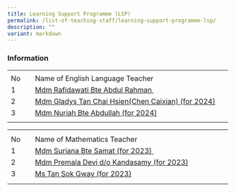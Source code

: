 ```yaml
---
title: Learning Support Programme (LSP)
permalink: /list-of-teaching-staff/learning-support-programme-lsp/
description: ""
variant: markdown
---
```

### **Information**
<table style="border-collapse:
 collapse;width:375pt" width="500" cellspacing="0" cellpadding="0" border="0"><colgroup><col style="mso-width-source:userset;mso-width-alt:1462;width:30pt" width="40"> <col style="mso-width-source:userset;mso-width-alt:16822;width:345pt" width="460"></colgroup><tbody><tr style="mso-height-source:userset;height:5.25pt" height="7"><td style="height:5.25pt;width:30pt" width="40" class="xl67" height="7"></td><td style="width:345pt" width="460" class="xl66"></td></tr><tr style="height:15.75pt" height="21"><td style="height:15.75pt" class="xl68" height="21">No</td><td style="border-left:none" class="xl69">Name of English Language Teacher<span style="mso-spacerun:yes">&nbsp;</span></td></tr><tr style="height:15.75pt" height="21"><td style="height:15.75pt" class="xl67" height="21">
1</td><td style="border-top:none" class="xl70"><a href="mailto:rafidawati_abdul_rahman@moe.edu.sg">Mdm Rafidawati Bte Abdul Rahman<span style="mso-spacerun:yes">&nbsp;</span></a></td></tr><tr style="height:15.75pt" height="21"><td style="height:15.75pt" class="xl67" height="21">
2</td><td style="border-top:none" class="xl70"><a href="mailto:tan_chai_hsien_gladys@moe.edu.sg">Mdm Gladys Tan Chai Hsien(Chen Caixian) (for 2024)</a></td></tr><tr style="height:15.75pt" height="21"><td style="height:15.75pt" class="xl67" height="21">
3</td><td style="border-top:none" class="xl70"><a href="mailto:nuriah_abdullah@moe.edu.sg">Mdm Nuriah Bte Abdullah (for 2024)</a></td></tr><tr style="mso-height-source:userset;height:5.25pt" height="7"><td style="height:5.25pt" class="xl67" height="7"></td><td class="xl66"></td></tr></tbody></table>
 
<table style="border-collapse:
 collapse;width:375pt" width="500" cellspacing="0" cellpadding="0" border="0"><colgroup><col style="mso-width-source:userset;mso-width-alt:1462;width:30pt" width="40"> <col style="mso-width-source:userset;mso-width-alt:16822;width:345pt" width="460"></colgroup><tbody><tr style="mso-height-source:userset;height:7.5pt" height="10"><td style="height:7.5pt;width:30pt" width="40" class="xl67" height="10"></td><td style="width:345pt" width="460" class="xl66"></td></tr><tr style="height:15.75pt" height="21"><td style="height:15.75pt" class="xl68" height="21">No</td><td style="border-left:none" class="xl69">Name of Mathematics Teacher</td></tr><tr style="height:15.75pt" height="21"><td style="height:15.75pt" class="xl67" height="21">1</td><td style="border-top:none;width:345pt" width="460" class="xl70"><a href="mailto:suriana_samat@moe.edu.sg">Mdm Suriana Bte Samat (for 2023)<span style="mso-spacerun:yes">&nbsp;</span></a></td></tr><tr style="height:15.75pt" height="21"><td style="height:15.75pt" class="xl67" height="21">2</td><td style="border-top:none" class="xl71"><a href="mailto:premala_devi_kandasamy@moe.edu.sg">Mdm Premala Devi d/o Kandasamy (for 2023)</a></td></tr><tr style="height:15.75pt" height="21"><td style="height:15.75pt" class="xl67" height="21">3</td><td style="border-top:none" class="xl71"><a href="mailto:tan_sok_gway@moe.edu.sg">Ms Tan Sok Gway (for 2023)</a></td></tr><tr style="mso-height-source:userset;height:6.75pt" height="9"><td style="height:6.75pt" class="xl67" height="9"></td><td class="xl66"></td></tr></tbody></table>